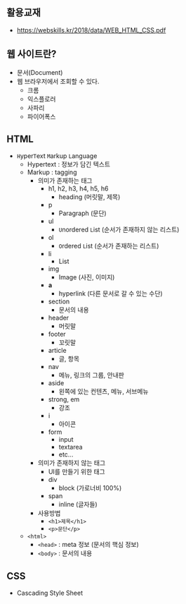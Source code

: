 ## 활용교재

- https://webskills.kr/2018/data/WEB_HTML_CSS.pdf

## 웹 사이트란?

- 문서(Document)
- 웹 브라우저에서 조회할 수 있다.
  - 크롬
  - 익스플로러
  - 사파리
  - 파이어폭스

## HTML 

- `H`yper`T`ext `M`arkup `L`anguage
  - Hypertext : 정보가 담긴 텍스트
  - Markup : tagging
    - 의미가 존재하는 태그
      - h1, h2, h3, h4, h5, h6
        - heading (머릿말, 제목)
      - p
        - Paragraph (문단)
      - ul
        - `U`nordered `L`ist (순서가 존재하지 않는 리스트)
      - ol
        - `O`rdered `L`ist (순서가 존재하는 리스트)
      - li
        - List
      - img
        - Image (사진, 이미지)
      - **a**
        - hyperlink (다른 문서로 갈 수 있는 수단)
      - section
        - 문서의 내용
      - header
        - 머릿말
      - footer
        - 꼬릿말
      - article
        - 글, 항목
      - nav
        - 메뉴, 링크의 그룹, 안내판 
      - aside
        - 왼쪽에 있는 컨텐츠, 메뉴, 서브메뉴
      - strong, em
        - 강조
      - i
        - 아이콘
      - form
        - input
        - textarea
        - etc...
    - 의미가 존재하지 않는 태그
      - UI를 만들기 위한 태그
      - div
        - block (가로너비 100%)
      - span
        - inline (글자들)
    - 사용방법
      - `<h1>제목</h1>`
      - `<p>문단</p>`
  - `<html>`
    - `<head>` : meta 정보 (문서의 핵심 정보)
    - `<body>` : 문서의 내용

## CSS

- Cascading Style Sheet